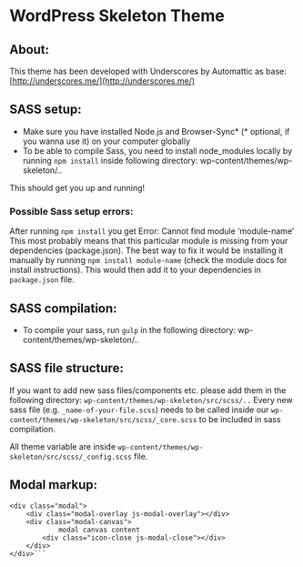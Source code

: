 
# WordPress Skeleton Theme


## About:
This theme has been developed with Underscores by Automattic as base: [http://underscores.me/](http://underscores.me/)


## SASS setup:
- Make sure you have installed Node.js and Browser-Sync* (* optional, if you wanna use it) on your computer globally
- To be able to compile Sass, you need to install node_modules locally by running `npm install` inside following directory:  wp-content/themes/wp-skeleton/.. 

This should get you up and running!


### Possible Sass setup errors:
After running `npm install` you get Error: Cannot find module ‘module-name’
This most probably means that this particular module is missing from your dependencies (package.json). The best way to fix it would be installing it manually by running `npm install module-name` (check the module docs for install instructions). This would then add it to your dependencies in `package.json` file.


## SASS compilation:
- To compile your sass, run `gulp` in the following directory: wp-content/themes/wp-skeleton/..


## SASS file structure:
If you want to add new sass files/components etc. please add them in the following directory: `wp-content/themes/wp-skeleton/src/scss/..`
Every new sass file (e.g. `_name-of-your-file.scss`) needs to be called inside our `wp-content/themes/wp-skeleton/src/scss/_core.scss` to be included in sass compilation.

All theme variable are inside `wp-content/themes/wp-skeleton/src/scss/_config.scss` file.


## Modal markup:
```<div class="js-modal-trigger">Modal trigger</div>
<div class="modal">
    <div class="modal-overlay js-modal-overlay"></div>
    <div class="modal-canvas">
            modal canvas content
        <div class="icon-close js-modal-close"></div>
    </div>
</div>```
